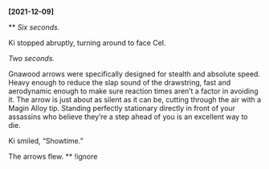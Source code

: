 **[2021-12-09]**

**
*Six seconds.*

Ki stopped abruptly, turning around to face Cel. 

*Two seconds.*

Gnawood arrows were specifically designed for stealth and absolute speed. Heavy enough to reduce the slap sound of the drawstring, fast and aerodynamic enough to make sure reaction times aren’t a factor in avoiding it. The arrow is just about as silent as it can be, cutting through the air with a Magin Alloy tip. Standing perfectly stationary directly in front of your assassins who believe they’re a step ahead of you is an excellent way to die.

Ki smiled, “Showtime.” 

The arrows flew. 
**
!ignore
